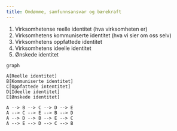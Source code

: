 ```yaml
---
title: Omdømme, samfunnsansvar og bærekraft
---
```


1. Virksomhetense reelle identitet (hva virksomheten er)
2. Virksomhetens kommuniserte identitet (hva vi sier om oss selv)
3. Virksomhetens oppfattede identitet
4. Virksomhetens ideelle identitet
5. Ønskede identitet

```mermaid
graph

A[Reelle identitet]
B[Kommuniserte identitet]
C[Oppfattede intentitet]
D[Ideelle identitet]
E[Ønskede identitet]

A --> B --> C --> D --> E
A --> C --> E --> B --> D
A --> D --> B --> E --> C
A --> E --> D --> C --> B
```


